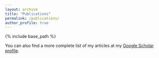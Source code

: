 ```yaml
---
layout: archive
title: "Publications"
permalink: /publications/
author_profile: true
---
```


{% include base_path %}

You can also find a more complete list of my articles at my <a href="{{ site.author.googlescholar }}">Google Scholar profile</a>.

<script src="https://bibbase.org/service/mendeley/20eea928-2566-3876-901d-9a50fe4a71d0?jsonp=1&theme=dividers"></script>
